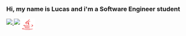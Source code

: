 ### Hi, my name is Lucas and i'm a Software Engineer student
<div style="display:flex">  
  <div align="center">
    <a href="https://github.com/lucasgabriel-2">
    <img height="180em" src="https://github-readme-stats.vercel.app/api?username=lucasgabriel-2&show_icons=true&theme=dark&include_all_commits=true&count_private=true"/>
    <img height="180em" src="https://github-readme-stats.vercel.app/api/top-langs/?username=lucasgabriel-2&layout=compact&langs_count=7&theme=dark"/>
  </div>
  <div style="display: inline_block">
    <img align="center" alt="Lucas-Java" height="30" width="40" src="https://raw.githubusercontent.com/devicons/devicon/master/icons/java/java-plain.svg">
  </div>

  </div>
